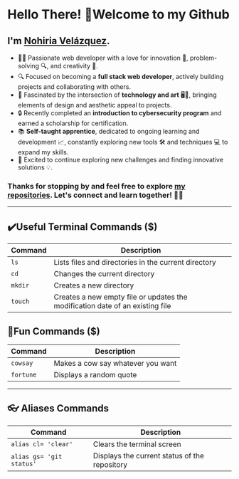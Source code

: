 # Hello There! :wave:Welcome to my Github

## I'm [Nohiria Velázquez](https://github.com/nohiria).

- 👩‍💻 Passionate web developer with a love for innovation 🚀, problem-solving 🔍, and creativity 🎨.  
- 🔍 Focused on becoming a **full stack web developer**, actively building projects and collaborating with others.  
- 🤩 Fascinated by the intersection of **technology and art** 🖥️🎨, bringing elements of design and aesthetic appeal to projects.  
- 🔒 Recently completed an **introduction to cybersecurity program** and earned a scholarship for certification.  
- 📚 **Self-taught apprentice**, dedicated to ongoing learning and development 📈, constantly exploring new tools 🛠️ and techniques 💻 to expand my skills.  
- 🚀 Excited to continue exploring new challenges and finding innovative solutions 💡.

### Thanks for stopping by and feel free to explore [my repositories](https://github.com/nohiria?tab=repositories). Let's connect and learn together! 🚀🌟

***

## ✔️Useful Terminal Commands ($)

|Command | Description                                                                 |
|--------|-----------------------------------------------------------------------------|
| `ls`   |Lists files and directories in the current directory                         |
|`cd`    |Changes the current directory                                                |
|`mkdir` |Creates a new directory                                                      |
|`touch` |Creates a new empty file or updates the modification date of an existing file|

## 🥳Fun Commands ($)

|Command   | Description                     |
|----------|---------------------------------|
|`cowsay`  |Makes a cow say whatever you want|
|`fortune` |Displays a random quote          |


***

## 👓 Aliases Commands

|Command                 | Description                                  |
|------------------------|----------------------------------------------|
|`alias cl= 'clear'`     | Clears the terminal screen                   |
|`alias gs= 'git status'`| Displays the current status of the repository|
